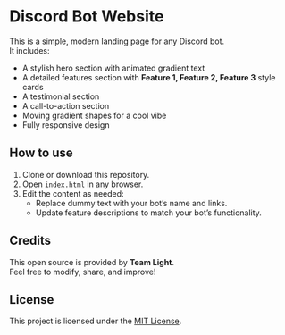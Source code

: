# Discord Bot Website

This is a simple, modern landing page for any Discord bot.  
It includes:
- A stylish hero section with animated gradient text
- A detailed features section with **Feature 1, Feature 2, Feature 3** style cards
- A testimonial section
- A call-to-action section
- Moving gradient shapes for a cool vibe
- Fully responsive design

## How to use

1. Clone or download this repository.
2. Open `index.html` in any browser.
3. Edit the content as needed:
   - Replace dummy text with your bot’s name and links.
   - Update feature descriptions to match your bot’s functionality.

## Credits

This open source is provided by **Team Light**.  
Feel free to modify, share, and improve!

## License

This project is licensed under the [MIT License](LICENSE).

